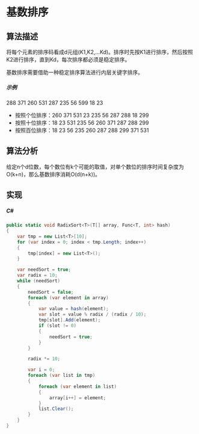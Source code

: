 # 基数排序

## 算法描述

将每个元素的排序码看成d元组(K1,K2,...Kd)。排序时先按K1进行排序，然后按照K2进行排序，直到Kd，每次排序都必须是稳定排序。

基数排序需要借助一种稳定排序算法进行内层关键字排序。

##### 示例

288 371 260 531 287 235 56 599 18 23 

- 按照个位排序：260 371 531 23 235 56 287 288 18 299
- 按照十位排序：18 23 531 235 56 260 371 287 288 299
- 按照百位排序：18 23 56 235 260 287 288 299 371 531

## 算法分析

给定n个d位数，每个数位有k个可能的取值，对单个数位的排序时间复杂度为O(k+n)，那么基数排序消耗O(d(n+k))。

## 实现 

##### C#
``` C#
public static void RadixSort<T>(T[] array, Func<T, int> hash)
{
    var tmp = new List<T>[10];
    for (var index = 0; index < tmp.Length; index++)
    {
        tmp[index] = new List<T>();
    }

    var needSort = true;
    var radix = 10;
    while (needSort)
    {
        needSort = false;
        foreach (var element in array)
        {
            var value = hash(element);
            var slot = value % radix / (radix / 10);
            tmp[slot].Add(element);
            if (slot != 0)
            {
                needSort = true;
            }
        }

        radix *= 10;

        var i = 0;
        foreach (var list in tmp)
        {
            foreach (var element in list)
            {
                array[i++] = element;
            }
            list.Clear();
        }
    }
}
```